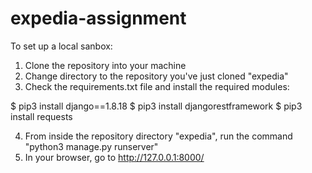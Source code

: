 # expedia-assignment
To set up a local sanbox:
1. Clone the repository into your machine
2. Change directory to the repository you've just cloned "expedia"
3. Check the requirements.txt file and install the required modules:

  $ pip3 install django==1.8.18
  $ pip3 install djangorestframework
  $ pip3 install requests

4. From inside the repository directory "expedia", run the command "python3 manage.py runserver" 
5. In your browser, go to http://127.0.0.1:8000/ 

